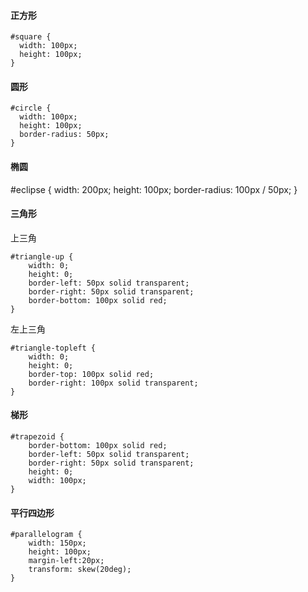 #### 正方形
```
#square {
  width: 100px;
  height: 100px;
}
```
#### 圆形
```
#circle {
  width: 100px;
  height: 100px;
  border-radius: 50px;
}
```

#### 椭圆
#eclipse {
  width: 200px;
  height: 100px;
  border-radius: 100px / 50px;
}

#### 三角形 
上三角
```
#triangle-up {
    width: 0;
    height: 0;
    border-left: 50px solid transparent;
    border-right: 50px solid transparent;
    border-bottom: 100px solid red;
}
```
左上三角
```
#triangle-topleft {
    width: 0;
    height: 0;
    border-top: 100px solid red; 
    border-right: 100px solid transparent;          
}
```

#### 梯形
```
#trapezoid {
    border-bottom: 100px solid red;
    border-left: 50px solid transparent;
    border-right: 50px solid transparent;
    height: 0;
    width: 100px;
}
```

#### 平行四边形
```
#parallelogram {
    width: 150px;
    height: 100px;
    margin-left:20px;
    transform: skew(20deg);
}
```